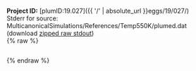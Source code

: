 **Project ID:** [plumID:19.027]({{ '/' | absolute_url }}eggs/19/027/)  
Stderr for source:  MulticanonicalSimulations/References/Temp550K/plumed.dat   
(download [zipped raw stdout](plumed.dat.plumed.stdout.txt.zip))  
{% raw %}
<pre>
</pre>
{% endraw %}
